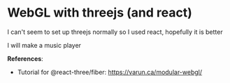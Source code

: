 # WebGL with threejs (and react)

I can't seem to set up threejs normally so I used react, hopefully it is better

I will make a music player

**References**:

- Tutorial for @react-three/fiber: https://varun.ca/modular-webgl/
